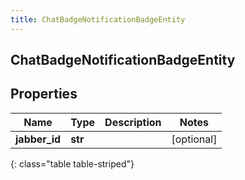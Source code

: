 ```yaml
---
title: ChatBadgeNotificationBadgeEntity
---
```

## ChatBadgeNotificationBadgeEntity

## Properties

|Name | Type | Description | Notes|
|------------ | ------------- | ------------- | -------------|
| **jabber_id** | **str** |  | [optional] |
{: class="table table-striped"}


